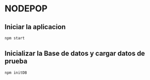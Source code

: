 # NODEPOP

## Iniciar la aplicacion

```sh
npm start

```

## Inicializar la Base de datos y cargar datos de prueba

```sh
npm initDB

```